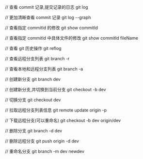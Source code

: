 // 查看 commit 记录,提交记录的日志
git log 

// 更加清晰查看 commit 记录
git log --graph 

// 查看指定 commitId 的修改
git show commitId 

// 查看指定 commitId 中具体文件的修改
git show commitId fileName 

// 查看 git 历史操作
git reflog 

// 查看远程分支列表
git branch -r

// 查看本地和远程分支列表
git branch -a

// 创建新分支
git branch dev

// 创建新分支,并切换到当前分支
git checkout -b dev

// 切换分支
git checkout dev

// 拉取远程分支列表信息
git remote update origin -p

// 下载远程分支(可以重命名)
git checkout -b dev origin/dev

// 删除分支
git branch -d dev

// 删除远程分支
git push origin -d dev

// 重命名分支
git branch -m dev newdev






